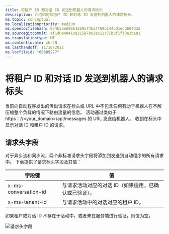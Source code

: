 ```yaml
---
title: 将租户 ID 和对话 ID 发送到机器人的请求标头
description: 介绍如何将租户 ID 和对话 ID 发送到机器人的请求标头。
ms.topic: conceptual
ms.localizationpriority: medium
ms.openlocfilehash: 054b5bed99b1569a74ba4f69b144bd1edd60fd3d
ms.sourcegitcommit: af1d0a4041ce215e7863ac12c71b6f1fa3e3ba81
ms.translationtype: MT
ms.contentlocale: zh-CN
ms.lasthandoff: 11/10/2021
ms.locfileid: "60889277"
---
```

# <a name="send-tenant-id-and-conversation-id-to-the-request-headers-of-the-bot"></a>将租户 ID 和对话 ID 发送到机器人的请求标头

当前向自动程序发出的传出请求在标头或 URL 中不包含任何有助于机器人在不解压缩整个负载的情况下路由流量的信息。 活动通过类似于 https：//<your_domain>/api/messages 的 URL 发送给机器人。 收到在标头中显示对话 ID 和租户 ID 的请求。

## <a name="request-header-fields"></a>请求头字段

对于异步流和同步流，两个非标准请求头字段将添加到发送到自动程序的所有请求中。 下表提供了请求标头字段及其值：

| 字段键 | 值 |
|----------------|-----------------|
| x-ms-conversation-id | 与请求活动对应的对话 ID（如果适用，已确认或已验证）。 |
| x-ms-tenant-id | 与请求活动中的对话对应的租户 ID。 |

如果租户或对话 ID 不存在于活动中，或者未在服务端进行验证，则值为空。

![请求头字段](~/assets/images/bots/requestheaderfields.png)
